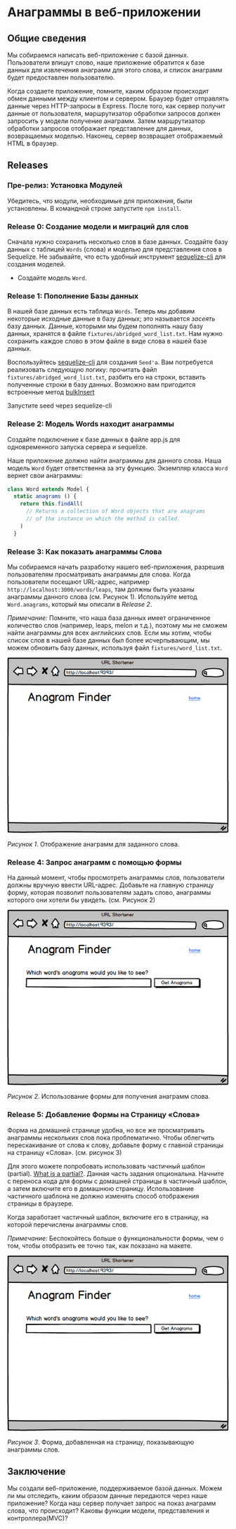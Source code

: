# Анаграммы в веб-приложении

## Общие сведения
Мы собираемся написать веб-приложение с базой данных. Пользователи впишут слово, наше приложение обратится к базе данных для извлечения анаграмм для этого слова, и список анаграмм будет предоставлен пользователю.

Когда создаете приложение, помните, каким образом происходит обмен данными между клиентом и сервером. Браузер будет отправлять данные через HTTP-запросы в Express. После того, как сервер получит данные от пользователя, маршрутизатор обработки запросов должен запросить у модели получение анаграмм. Затем маршрутизатор обработки запросов отображает представление для данных, возвращаемых моделью. Наконец, сервер возвращает отображаемый HTML в браузер. 


## Releases
### Пре-релиз: Установка Модулей
Убедитесь, что модули, необходимые для приложения, были установлены. В командной строке запустите `npm install`.

### Release 0: Создание модели и миграций для слов
Сначала нужно сохранить несколько слов в базе данных. Создайте базу данных с таблицей `Words` (слова) и моделью для представления слов в Sequelize.
Не забывайте, что есть удобный инструмент [sequelize-cli](https://sequelize.org/master/manual/migrations.html) для создания моделей.

- Создайте модель `Word`.


### Release 1: Пополнение Базы данных
В нашей базе данных есть таблица `Words`. Теперь мы добавим некоторые исходные данные в базу данных; это называется *засеять* базу данных. Данные, которыми мы будем пополнять нашу базу данных, хранятся в файле `fixtures/abridged_word_list.txt`. Нам нужно сохранить каждое слово в этом файле в виде слова в нашей базе данных. 

Воспользуйтесь [sequelize-cli](https://sequelize.org/master/manual/migrations.html#creating-the-first-seed) для создания `Seed'a`.
Вам потребуется реализовать следующую логику: прочитать файл `fixtures/abridged_word_list.txt`, разбить его на строки, вставить полученные строки в базу данных.
Возможно вам пригодится встроенные метод [bulkInsert](https://sequelize.org/master/class/lib/dialects/abstract/query-interface.js~QueryInterface.html#instance-method-bulkInsert)

Запустите seed через sequelize-cli

### Release 2: Модель Words находит анаграммы
Создайте подключение к базе данных в файле app.js для одновременного запуска сервера и sequelize.

Наше приложение должно найти анаграммы для данного слова. Наша модель `Word`  будет ответственна за эту функцию. Экземпляр класса `Word` вернет свои анаграммы:

```js
class Word extends Model {
  static anagrams () {
    return this.findAll(
      // Returns a collection of Word objects that are anagrams
      // of the instance on which the method is called.
    )
  }
```


### Release 3: Как показать анаграммы Слова
Мы собираемся начать разработку нашего веб-приложения, разрешив пользователям просматривать анаграммы для слова. Когда пользователи посещают URL-адрес, например `http://localhost:3000/words/leaps`, там должны быть указаны анаграммы данного слова (см. Рисунок 1). Используйте метод `Word.anagrams`, который мы описали в *Release 2*. 

*Примечание:* Помните, что наша база данных имеет ограниченное количество слов (например, leaps, melon и т.д.), поэтому мы не сможем найти анаграммы для всех английских слов. Если мы хотим, чтобы список слов в нашей базе данных был более исчерпывающим, мы можем обновить базу данных, используя файл `fixtures/word_list.txt`.

![mockup animation](readme-assets/word-page-animation.gif)

*Рисунок 1*.  Отображение анаграмм для заданного слова.


### Release 4: Запрос анаграмм с помощью формы
На данный момент, чтобы просмотреть анаграммы слов, пользователи должны вручную ввести URL-адрес. Добавьте на главную страницу форму, которая позволит пользователям задать слово, анаграммы которого они хотели бы увидеть. (см. Рисунок 2)

![mockup animation](readme-assets/form-animation.gif)

*Рисунок 2*.  Использование формы для получения анаграмм слова. 


### Release 5: Добавление Формы на Страницу «Слова»
Форма на домашней странице удобна, но все же просматривать анаграммы нескольких слов пока проблематично. Чтобы облегчить перескакивание от слова к слову, добавьте форму с главной страницы на страницу «Слова». (см. рисунок 3)

Для этого можете попробовать использовать частичный шаблон (partial). [What is a partial?](https://handlebarsjs.com/guide/partials.html).  Данная часть задания опциональна. Начните с переноса кода для формы с домашней страницы в частичный шаблон, а затем включите его в  домашнюю страницу. Использование частичного шаблона не должно изменять способ отображения страницы в браузере.

Когда заработает частичный шаблон, включите его в страницу, на которой перечислены анаграммы слов.

*Примечание:* Беспокойтесь больше о функциональности формы, чем о том, чтобы отобразить ее точно так, как показано на макете.

![mockup animation](readme-assets/form-on-page.gif)

*Рисунок 3*.  Форма, добавленная на страницу, показывающую анаграммы слов.

## Заключение
Мы создали веб-приложение, поддерживаемое базой данных. Можем ли мы отследить, каким образом данные передаются через наше приложение? Когда наш сервер получает запрос на показ анаграмм слова, что происходит? Каковы функции модели, представления и контроллера(MVC)?


[form animation]: readme-assets/form-animation.gif
[form on page]: readme-assets/form-on-page.gif
[word page animation]: readme-assets/word-page-animation.gif
[partials in handlebars]: https://handlebarsjs.com/partials.html


